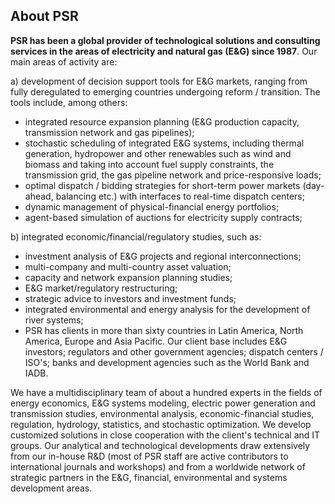 ## About PSR

**PSR has been a global provider of technological solutions and consulting services in the areas of electricity and natural gas (E&G) since 1987**. Our main areas of activity are:

a) development of decision support tools for E&G markets, ranging from fully deregulated to emerging countries undergoing reform / transition. The tools include, among others:

- integrated resource expansion planning (E&G production capacity, transmission network and gas pipelines);
- stochastic scheduling of integrated E&G systems, including thermal generation, hydropower and other renewables such as wind and biomass and taking into account fuel supply constraints, the transmission grid, the gas pipeline network and price-responsive loads;
- optimal dispatch / bidding strategies for short-term power markets (day-ahead, balancing etc.) with interfaces to real-time dispatch centers;
- dynamic management of physical-financial energy portfolios;
- agent-based simulation of auctions for electricity supply contracts;

b) integrated economic/financial/regulatory studies, such as:

- investment analysis of E&G projects and regional interconnections;
- multi-company and multi-country asset valuation;
- capacity and network expansion planning studies;
- E&G market/regulatory restructuring;
- strategic advice to investors and investment funds;
- integrated environmental and energy analysis for the development of river systems;
- PSR has clients in more than sixty countries in Latin America, North America, Europe and Asia Pacific. Our client base includes E&G investors; regulators and other government agencies; dispatch centers / ISO's; banks and development agencies such as the World Bank and IADB.

We have a multidisciplinary team of about a hundred experts in the fields of energy economics, E&G systems modeling, electric power generation and transmission studies, environmental analysis, economic-financial studies, regulation, hydrology, statistics, and stochastic optimization. We develop customized solutions in close cooperation with the client's technical and IT groups. Our analytical and technological developments draw extensively from our in-house R&D (most of PSR staff are active contributors to international journals and workshops) and from a worldwide network of strategic partners in the E&G, financial, environmental and systems development areas.
